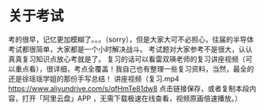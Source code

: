 # 关于考试
考的很早，记忆更加模糊了。。。（sorry），但是大家大可不必担心，往届的半导体考试都很简单，大家都是一个小时解决战斗。
考试题对大家参考不是很大，认认真真复习知识点放心考就是了。
复习的话可以看雷双瑛老师的复习讲座视频（可以重点看），很详细，考点全覆盖！我自己也有整理一些复习资料，当然，最全的还是徐瑶瑶学姐的那份手写总结！
讲座视频（复习.mp4
https://www.aliyundrive.com/s/qfHmTe81dw8
点击链接保存，或者复制本段内容，打开「阿里云盘」APP ，无需下载极速在线查看，视频原画倍速播放。）
